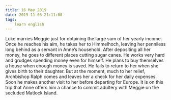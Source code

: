 ```yaml
---
title: 16 May 2019
date: 2019-11-03 21:11:00
tags:
    learn english
---
```

Luke marries Meggie just for obtaining the large sum of her yearly income. Once he reaches his aim, he takes her to Himmelhoch, leaving her
penniless long behind as a servant in Anne’s household. After depositing all her money, he goes to different
places cutting sugar canes. He works very hard and grudges spending money even
for himself. He plans to buy themselves a house when enough money is saved. He fails
to return to her when she gives birth to their daughter. But at the moment, much
to her relief, Archbishop Ralph comes and leaves her a check for her daily
expenses. Soon he makes another visit to her before departing for Europe. It is on this trip that Anne offers him a chance
to commit adultery with Meggie on the secluded Matlock Island.     